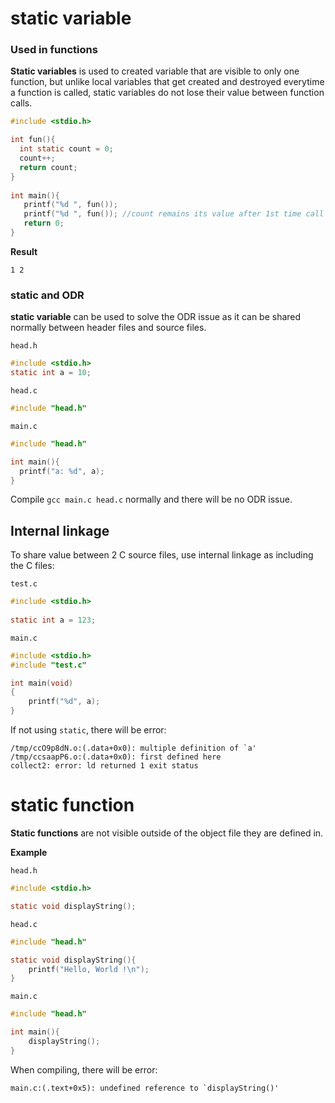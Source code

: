 # static variable

### Used in functions

**Static variables** is used to created variable that are visible to only one function, but unlike local variables that get created and destroyed everytime a function is called, static variables do not lose their value between function calls.

```c
#include <stdio.h> 

int fun(){ 
  int static count = 0; 
  count++;
  return count; 
} 
   
int main(){ 
   printf("%d ", fun()); 
   printf("%d ", fun()); //count remains its value after 1st time call func()
   return 0; 
}
```

**Result**

``1 2``

### static and ODR

**static variable** can be used to solve the ODR issue as it can be shared normally between header files and source files.

``head.h``

```c
#include <stdio.h>
static int a = 10;
```
``head.c``

```c
#include "head.h"
```
``main.c``
```c
#include "head.h"

int main(){ 
  printf("a: %d", a);
}
```

Compile ``gcc main.c head.c`` normally and there will be no ODR issue.

## Internal linkage

To share value between 2 C source files, use internal linkage as including the C files:

``test.c``

```c
#include <stdio.h>
  
static int a = 123;
```

``main.c``

```c
#include <stdio.h>
#include "test.c"

int main(void)
{
	printf("%d", a);
}
```

If not using ``static``, there will be error: 

```
/tmp/ccO9p8dN.o:(.data+0x0): multiple definition of `a'
/tmp/ccsaapP6.o:(.data+0x0): first defined here
collect2: error: ld returned 1 exit status
```

# static function

**Static functions** are not visible outside of the object file they are defined in.

**Example**

``head.h``

```c
#include <stdio.h>

static void displayString();
```

``head.c``

```c
#include "head.h"

static void displayString(){
	printf("Hello, World !\n");
}
```

``main.c``

```c
#include "head.h"

int main(){ 
    displayString();
}
```

When compiling, there will be error: 

```
main.c:(.text+0x5): undefined reference to `displayString()'
```
